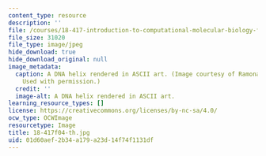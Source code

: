 ```yaml
---
content_type: resource
description: ''
file: /courses/18-417-introduction-to-computational-molecular-biology-fall-2004/01d60aef2b34a179a23d14f74f1131df_18-417f04-th.jpg
file_size: 31020
file_type: image/jpeg
hide_download: true
hide_download_original: null
image_metadata:
  caption: A DNA helix rendered in ASCII art. (Image courtesy of Ramona Saldamando.
    Used with permission.)
  credit: ''
  image-alt: A DNA helix rendered in ASCII art.
learning_resource_types: []
license: https://creativecommons.org/licenses/by-nc-sa/4.0/
ocw_type: OCWImage
resourcetype: Image
title: 18-417f04-th.jpg
uid: 01d60aef-2b34-a179-a23d-14f74f1131df
---
```

